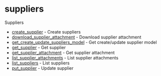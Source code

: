 # suppliers

Suppliers


* [create_supplier](createsupplier.md) - Create suppliers
* [download_supplier_attachment](downloadsupplierattachment.md) - Download supplier attachment
* [get_create_update_suppliers_model](getcreateupdatesuppliersmodel.md) - Get create/update supplier model
* [get_supplier](getsupplier.md) - Get supplier
* [get_supplier_attachment](getsupplierattachment.md) - Get supplier attachment
* [list_supplier_attachments](listsupplierattachments.md) - List supplier attachments
* [list_suppliers](listsuppliers.md) - List suppliers
* [put_supplier](putsupplier.md) - Update supplier